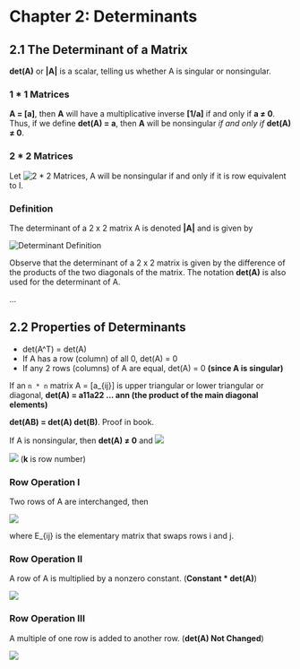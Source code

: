 # Chapter 2: Determinants

## 2.1 The Determinant of a Matrix

**det(A)** or **|A|** is a scalar, telling us whether A is singular or nonsingular.

### 1 * 1 Matrices

**A = [a]**, then **A** will have a multiplicative inverse **[1/a]** if and only if **a ≠ 0**. Thus, if we define **det(A) = a**, then **A** will be nonsingular _if and only if_ **det(A) ≠ 0**.

### 2 * 2 Matrices

Let ![2 * 2 Matrices](https://latex.codecogs.com/svg.latex?A=\begin{bmatrix}a_{11}&&a_{12}\\a_{21}&&a_{22}\end{bmatrix}), A will be nonsingular if and only if it is row equivalent to I.

### **Definition**

The determinant of a 2 x 2 matrix A is denoted **|A|** and is given by

![Determinant Definition](https://latex.codecogs.com/svg.latex?\begin{vmatrix}a_{11}&&a_{12}\\a_{21}&&a_{22}\end{vmatrix}=a_{11}a_{22}-a_{12}a_{21})

Observe that the determinant of a 2 x 2 matrix is given by the difference of the products of the two diagonals of the matrix.
The notation **det(A)** is also used for the determinant of A.

...

## 2.2 Properties of Determinants

- det(A^T) = det(A)
- If A has a row (column) of all 0, det(A) = 0
- If any 2 rows (columns) of A are equal, det(A) = 0 **(since A is singular)**

If an `n * n` matrix A = [a_{ij}] is upper triangular or lower triangular or diagonal, **det(A) = a11a22 ... ann (the product of the main diagonal elements)**

**det(AB) = det(A) det(B)**. Proof in book.

If A is nonsingular, then **det(A) ≠ 0** and ![](https://latex.codecogs.com/svg.latex?det[A^{-1}]=\frac{1}{det[A]})

![](https://latex.codecogs.com/svg.latex?det[kA]=k^ndet[A]) (**k** is row number)

### Row Operation I

Two rows of A are interchanged, then

![](https://latex.codecogs.com/svg.latex?det[E_{ij}]A=-det[A]) <!-- [] To Bypass Atom Link Breakage -->

where E_{ij} is the elementary matrix that swaps rows i and j.

### Row Operation II

A row of A is multiplied by a nonzero constant. (**Constant \* det(A)**)

![](https://latex.codecogs.com/svg.latex?det[EA]=\mathbf{a}det[A]) <!-- [] To Bypass Atom Link Breakage -->

### Row Operation III

A multiple of one row is added to another row. (**det(A) Not Changed**)

![](https://latex.codecogs.com/svg.latex?det[EA]=det[A]) <!-- [] To Bypass Atom Link Breakage -->
